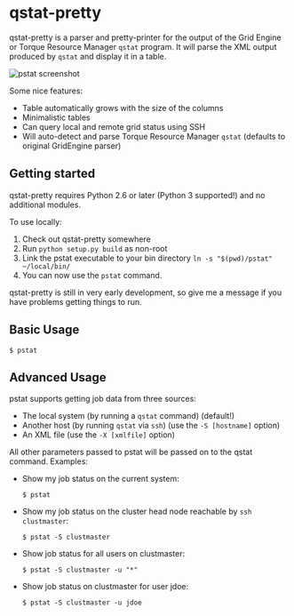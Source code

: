 # qstat-pretty

qstat-pretty is a parser and pretty-printer for the output of the Grid Engine or Torque Resource Manager `qstat` program. It will parse the XML output produced by `qstat` and display it in a table.


![pstat screenshot](http://i.imgur.com/WkYaAyt.png)

Some nice features:

  * Table automatically grows with the size of the columns
  * Minimalistic tables
  * Can query local and remote grid status using SSH
  * Will auto-detect and parse Torque Resource Manager `qstat` (defaults to original GridEngine parser)
 
## Getting started

qstat-pretty requires Python 2.6 or later (Python 3 supported!) and no additional modules.

To use locally:
  1. Check out qstat-pretty somewhere
  2. Run `python setup.py build` as non-root
  3. Link the pstat executable to your bin directory `ln -s "$(pwd)/pstat" ~/local/bin/`
  4. You can now use the `pstat` command.

qstat-pretty is still in very early development, so give me a message if you have problems getting things to run.

## Basic Usage

    $ pstat

## Advanced Usage

pstat supports getting job data from three sources: 

  * The local system (by running a `qstat` command) (default!)
  * Another host (by running `qstat` via `ssh`) (use the `-S [hostname]` option)
  * An XML file (use the `-X [xmlfile]` option)

All other parameters passed to pstat will be passed on to the qstat command. Examples:

  * Show my job status on the current system:

        $ pstat

  * Show my job status on the cluster head node reachable by `ssh clustmaster`:

        $ pstat -S clustmaster

  * Show job status for all users on clustmaster:

        $ pstat -S clustmaster -u "*"

  * Show job status on clustmaster for user jdoe:

        $ pstat -S clustmaster -u jdoe
